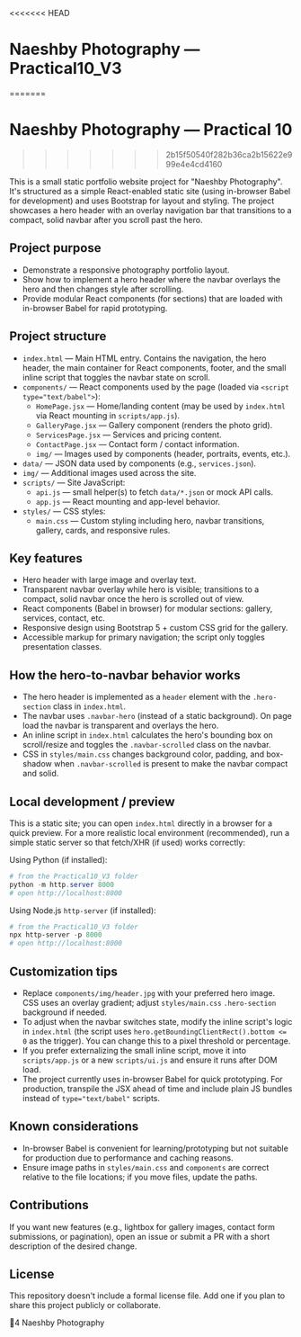 <<<<<<< HEAD
# Naeshby Photography — Practical10_V3
=======
# Naeshby Photography — Practical 10
>>>>>>> 2b15f50540f282b36ca2b15622e999e4e4cd4160

This is a small static portfolio website project for "Naeshby Photography". It's structured as a simple React-enabled static site (using in-browser Babel for development) and uses Bootstrap for layout and styling. The project showcases a hero header with an overlay navigation bar that transitions to a compact, solid navbar after you scroll past the hero.

## Project purpose

- Demonstrate a responsive photography portfolio layout.
- Show how to implement a hero header where the navbar overlays the hero and then changes style after scrolling.
- Provide modular React components (for sections) that are loaded with in-browser Babel for rapid prototyping.

## Project structure

- `index.html` — Main HTML entry. Contains the navigation, the hero header, the main container for React components, footer, and the small inline script that toggles the navbar state on scroll.
- `components/` — React components used by the page (loaded via `<script type="text/babel">`):
  - `HomePage.jsx` — Home/landing content (may be used by `index.html` via React mounting in `scripts/app.js`).
  - `GalleryPage.jsx` — Gallery component (renders the photo grid).
  - `ServicesPage.jsx` — Services and pricing content.
  - `ContactPage.jsx` — Contact form / contact information.
  - `img/` — Images used by components (header, portraits, events, etc.).
- `data/` — JSON data used by components (e.g., `services.json`).
- `img/` — Additional images used across the site.
- `scripts/` — Site JavaScript:
  - `api.js` — small helper(s) to fetch `data/*.json` or mock API calls.
  - `app.js` — React mounting and app-level behavior.
- `styles/` — CSS styles:
  - `main.css` — Custom styling including hero, navbar transitions, gallery, cards, and responsive rules.

## Key features

- Hero header with large image and overlay text.
- Transparent navbar overlay while hero is visible; transitions to a compact, solid navbar once the hero is scrolled out of view.
- React components (Babel in browser) for modular sections: gallery, services, contact, etc.
- Responsive design using Bootstrap 5 + custom CSS grid for the gallery.
- Accessible markup for primary navigation; the script only toggles presentation classes.

## How the hero-to-navbar behavior works

- The hero header is implemented as a `header` element with the `.hero-section` class in `index.html`.
- The navbar uses `.navbar-hero` (instead of a static background). On page load the navbar is transparent and overlays the hero.
- An inline script in `index.html` calculates the hero's bounding box on scroll/resize and toggles the `.navbar-scrolled` class on the navbar.
- CSS in `styles/main.css` changes background color, padding, and box-shadow when `.navbar-scrolled` is present to make the navbar compact and solid.

## Local development / preview

This is a static site; you can open `index.html` directly in a browser for a quick preview. For a more realistic local environment (recommended), run a simple static server so that fetch/XHR (if used) works correctly:

Using Python (if installed):

```powershell
# from the Practical10_V3 folder
python -m http.server 8000
# open http://localhost:8000
```

Using Node.js `http-server` (if installed):

```powershell
# from the Practical10_V3 folder
npx http-server -p 8000
# open http://localhost:8000
```

## Customization tips

- Replace `components/img/header.jpg` with your preferred hero image. CSS uses an overlay gradient; adjust `styles/main.css` `.hero-section` background if needed.
- To adjust when the navbar switches state, modify the inline script's logic in `index.html` (the script uses `hero.getBoundingClientRect().bottom <= 0` as the trigger). You can change this to a pixel threshold or percentage.
- If you prefer externalizing the small inline script, move it into `scripts/app.js` or a new `scripts/ui.js` and ensure it runs after DOM load.
- The project currently uses in-browser Babel for quick prototyping. For production, transpile the JSX ahead of time and include plain JS bundles instead of `type="text/babel"` scripts.

## Known considerations

- In-browser Babel is convenient for learning/prototyping but not suitable for production due to performance and caching reasons.
- Ensure image paths in `styles/main.css` and `components` are correct relative to the file locations; if you move files, update the paths.

## Contributions

If you want new features (e.g., lightbox for gallery images, contact form submissions, or pagination), open an issue or submit a PR with a short description of the desired change.

## License

This repository doesn't include a formal license file. Add one if you plan to share this project publicly or collaborate.

4 Naeshby Photography

